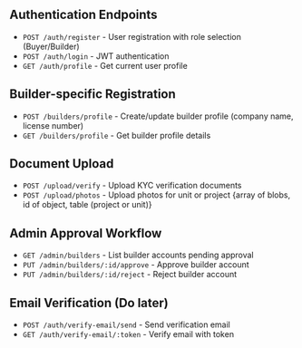 ## Authentication Endpoints

- `POST /auth/register` - User registration with role selection (Buyer/Builder)
- `POST /auth/login` - JWT authentication
- `GET /auth/profile` - Get current user profile

## Builder-specific Registration

- `POST /builders/profile` - Create/update builder profile (company name, license number)
- `GET /builders/profile` - Get builder profile details

## Document Upload

- `POST /upload/verify` - Upload KYC verification documents
- `POST /upload/photos` - Upload photos for unit or project {array of blobs, id of object, table (project or unit)}

## Admin Approval Workflow

- `GET /admin/builders` - List builder accounts pending approval
- `PUT /admin/builders/:id/approve` - Approve builder account
- `PUT /admin/builders/:id/reject` - Reject builder account

## Email Verification (Do later)

- `POST /auth/verify-email/send` - Send verification email
- `GET /auth/verify-email/:token` - Verify email with token
